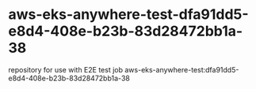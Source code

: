 # aws-eks-anywhere-test-dfa91dd5-e8d4-408e-b23b-83d28472bb1a-38
repository for use with E2E test job aws-eks-anywhere-test:dfa91dd5-e8d4-408e-b23b-83d28472bb1a-38
